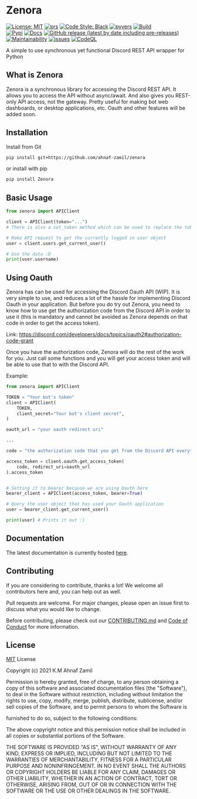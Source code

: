 # Zenora

[![License: MIT](https://img.shields.io/badge/License-MIT-lightgrey.svg?style=flat-square)](https://opensource.org/licenses/MIT)
[![prs](https://img.shields.io/github/issues-pr/ahnaf-zamil/zenora?color=red&style=flat-square)](https://github.com/ahnaf-zamil/zenora/pulls)
[![Code Style: Black](https://img.shields.io/badge/Code%20Style-Black-black?style=flat-square)](https://github.com/psf/black)
[![pyvers](https://img.shields.io/badge/python-3.8%20%7C%203.9-blue?style=flat-square)](https://pypi.org/project/zenora)
[![Build](https://img.shields.io/github/workflow/status/ahnaf-zamil/zenora/Python%20package?logo=GitHub&style=flat-square&label=Build)](https://github.com/ahnaf-zamil/zenora/actions/workflows/python-package.yml)<br/>
[![Pypi](https://img.shields.io/pypi/v/zenora.svg?style=flat-square)](https://pypi.org/project/zenora/)
[![Docs](https://img.shields.io/netlify/368341f1-066a-43e9-9a30-dcbc2ac3e61e?color=green&label=Docs&style=flat-square)](https://zenora.netlify.app/)
[![GitHub release (latest by date including pre-releases)](https://img.shields.io/github/v/release/ahnaf-zamil/zenora?include_prereleases&style=flat-square)](https://github.com/ahnaf-zamil/zenora/releases)
[![Maintainability](https://api.codeclimate.com/v1/badges/e556bee232469ff28415/maintainability?style=flat-square)](https://codeclimate.com/github/ahnaf-zamil/zenora/maintainability)
[![issues](https://img.shields.io/github/issues-raw/ahnaf-zamil/zenora?color=blueviolet&style=flat-square)](https://github.com/ahnaf-zamil/zenora/issues) [![CodeQL](https://img.shields.io/github/workflow/status/ahnaf-zamil/zenora/CodeQL?logo=GitHub&style=flat-square&label=CodeQL)](https://github.com/ahnaf-zamil/zenora/actions/workflows/codeql-analysis.yml)

A simple to use synchronous yet functional Discord REST API wrapper for Python

## What is Zenora

Zenora is a synchronous library for accessing the Discord REST API. It allows you to access the API without async/await. And also gives you REST-only API access, not the gateway. Pretty useful for making bot web dashboards, or desktop applications, etc. Oauth and other features will be added soon.

## Installation

Install from Git

```bash
pip install git+https://github.com/ahnaf-zamil/zenora
```

or install with pip

```bash
pip install Zenora
```

## Basic Usage

```python
from zenora import APIClient

client = APIClient(token="...")
# There is also a set_token method which can be used to replace the token later on

# Make API request to get the currently logged in user object
user = client.users.get_current_user()

# Use the data :D
print(user.username)
```

## Using Oauth

Zenora has can be used for accessing the Discord Oauth API (WIP). It is very simple to use, and reduces a lot
of the hassle for implementing Discord Oauth in your application. But before you do try out Zenora, you need to
know how to use get the authorization code from the Discord API in order to use it (this is mandatory and cannot be
avoided as Zenora depends on that code in order to get the access token).

Link: https://discord.com/developers/docs/topics/oauth2#authorization-code-grant

Once you have the authorization code, Zenora will do the rest of the work for you. Just call some functions and you will get your
access token and will be able to use that to with the Discord API.

Example:

```py
from zenora import APIClient

TOKEN = "Your bot's token"
client = APIClient(
    TOKEN,
    client_secret="Your bot's client secret",
)

oauth_url = "your oauth redirect uri"

...

code = "the authorization code that you get from the Discord API everytime someone uses your Oauth application"

access_token = client.oauth.get_access_token(
    code, redirect_uri=oauth_url
).access_token


# Setting it to bearer because we are using Oauth here
bearer_client = APIClient(access_token, bearer=True)

# Query the user object that has used your Oauth application
user = bearer_client.get_current_user()

print(user) # Prints it out :)
```

## Documentation

The latest documentation is currently hosted [here](https://zenora.netlify.app/).

## Contributing

If you are considering to contribute, thanks a lot! We welcome all contributors here and, you can help out as well.

Pull requests are welcome. For major changes, please open an issue first to discuss what you would like to change.

Before contributing, please check out our [CONTRIBUTING.md](CONTRIBUTING.md) and [Code of Conduct](CODE_OF_CONDUCT.md) for more information.

## License

[MIT](https://choosealicense.com/licenses/mit/) License

Copyright (c) 2021 K.M Ahnaf Zamil

Permission is hereby granted, free of charge, to any person obtaining a copy
of this software and associated documentation files (the "Software"), to deal
in the Software without restriction, including without limitation the rights
to use, copy, modify, merge, publish, distribute, sublicense, and/or sell
copies of the Software, and to permit persons to whom the Software is

furnished to do so, subject to the following conditions:

The above copyright notice and this permission notice shall be included in all
copies or substantial portions of the Software.

THE SOFTWARE IS PROVIDED "AS IS", WITHOUT WARRANTY OF ANY KIND, EXPRESS OR
IMPLIED, INCLUDING BUT NOT LIMITED TO THE WARRANTIES OF MERCHANTABILITY,
FITNESS FOR A PARTICULAR PURPOSE AND NONINFRINGEMENT. IN NO EVENT SHALL THE
AUTHORS OR COPYRIGHT HOLDERS BE LIABLE FOR ANY CLAIM, DAMAGES OR OTHER
LIABILITY, WHETHER IN AN ACTION OF CONTRACT, TORT OR OTHERWISE, ARISING FROM,
OUT OF OR IN CONNECTION WITH THE SOFTWARE OR THE USE OR OTHER DEALINGS IN THE
SOFTWARE.
